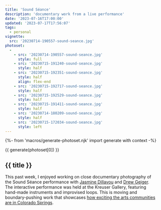 ```yaml
---
title: 'Sound Séance'
description: 'documentary work from a live performance'
date: '2023-07-16T17:00:00'
updated: '2023-07-17T17:56:07'
tags:
  - personal
vignette:
  src: '20230714-190557-sound-seance.jpg'
photoset:
  - 
    - src: '20230714-190557-sound-seance.jpg'
      style: full
    - src: '20230715-191240-sound-seance.jpg'
      style: half
    - src: '20230715-192351-sound-seance.jpg'
      style: half
      align: flex-end
    - src: '20230715-192717-sound-seance.jpg'
      style: half
    - src: '20230715-192529-sound-seance.jpg'
      style: half
    - src: '20230715-191411-sound-seance.jpg'
      style: half
    - src: '20230714-180209-sound-seance.jpg'
      style: half
    - src: '20230715-172034-sound-seance.jpg'
      style: left
---
```


{%- from 'macros/generate-photoset.njk' import generate with context -%}

{{ generate(photoset[0]) }}

## {{ title }}

This past week, I enjoyed working on close documentary photography of the Sound Séance performance with [Jasmine Dillavou](https://www.jasminedillavou.com) and [Drew Geiger](https://www.instagram.com/ejrmmusic/). The interactive performance was held at the Kreuser Gallery, featuring hand-made instruments and improvised loops. This is moving and boundary-pushing work that showcases [how exciting the arts communities are in Colorado Springs](/2023-art/).
